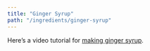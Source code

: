 ```yaml
---
title: "Ginger Syrup"
path: "/ingredients/ginger-syrup"
---
```


Here’s a video tutorial for [making ginger syrup](https://www.youtube.com/watch?v=5Jx2t0DgoWc).
